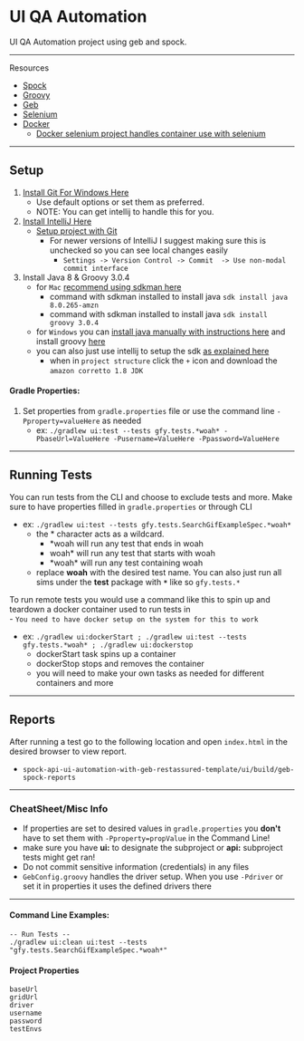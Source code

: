 # UI QA Automation
UI QA Automation project using geb and spock.

---
Resources
- [Spock](http://spockframework.org/spock/docs/1.3/all_in_one.html)
- [Groovy](https://groovy-lang.org/single-page-documentation.html)
- [Geb](https://gebish.org/manual/current/#introduction)
- [Selenium](https://www.selenium.dev/documentation/en/)
- [Docker](https://docs.docker.com/get-docker/)
    - [Docker selenium project handles container use with selenium](https://github.com/SeleniumHQ/docker-selenium)
---
## Setup
1. [Install Git For Windows Here](https://git-scm.com/download)
    - Use default options or set them as preferred.
    - NOTE: You can get intellij to handle this for you. 
2. [Install IntelliJ Here](https://www.jetbrains.com/idea/download/)
   - [Setup project with Git](https://www.jetbrains.com/help/idea/set-up-a-git-repository.html)
      - For newer versions of IntelliJ I suggest making sure this is unchecked so you can see local changes easily
         - `Settings -> Version Control -> Commit  -> Use non-modal commit interface`
3. Install Java 8 & Groovy 3.0.4
    - for `Mac` [recommend using sdkman here](https://sdkman.io/usage)
        - command with sdkman installed to install java `sdk install java 8.0.265-amzn`
        - command with sdkman installed to install java `sdk install groovy 3.0.4`
    - for `Windows` you can [install java manually with instructions here](https://docs.aws.amazon.com/corretto/latest/corretto-8-ug/windows-7-install.html) and install groovy [here](https://groovy.jfrog.io/artifactory/dist-release-local/groovy-windows-installer/groovy-3.0.4/)
    - you can also just use intellij to setup the sdk [as explained here](https://www.jetbrains.com/help/idea/sdk.html)
        - when in `project structure` click the `+` icon and download the `amazon corretto 1.8 JDK`
    
#### **Gradle Properties**:
1. Set properties from `gradle.properties` file or use the command line `-Pproperty=valueHere` as needed
    - ex: `./gradlew ui:test --tests gfy.tests.*woah* -PbaseUrl=ValueHere -Pusername=ValueHere -Ppassword=ValueHere`
---
## Running Tests
You can run tests from the CLI and choose to exclude tests and more. Make sure to have properties filled in `gradle.properties` or through CLI
- ex: `./gradlew ui:test --tests gfy.tests.SearchGifExampleSpec.*woah*`
    - the * character acts as a wildcard.
         - *woah will run any test that ends in woah
         - woah* will run any test that starts with woah
         - \*woah\* will run any test containing woah
    - replace **woah** with the desired test name. You can also just run all sims under the **test** package with **`*`** like so `gfy.tests.*`

To run remote tests you would use a command like this to spin up and teardown a docker container used to run tests in\
    - `You need to have docker setup on the system for this to work`

- ex: `./gradlew ui:dockerStart ; ./gradlew ui:test --tests gfy.tests.*woah* ; ./gradlew ui:dockerstop`
    - dockerStart task spins up a container
    - dockerStop stops and removes the container
    - you will need to make your own tasks as needed for different containers and more
    
---
## Reports
After running a test go to the following location and open `index.html` in the desired browser to view report.
- `spock-api-ui-automation-with-geb-restassured-template/ui/build/geb-spock-reports`
---
### CheatSheet/Misc Info
- If properties are set to desired values in `gradle.properties` you **don't** have to set them with `-Pproperty=propValue` in the Command Line!
- make sure you have **ui:** to designate the subproject or **api:** subproject tests might get ran!
- Do not commit sensitive information (credentials) in any files
- `GebConfig.groovy` handles the driver setup. When you use `-Pdriver` or set it in properties it uses the defined drivers there
---
#### Command Line Examples:
    -- Run Tests --
    ./gradlew ui:clean ui:test --tests "gfy.tests.SearchGifExampleSpec.*woah*"

#### Project Properties
    baseUrl
    gridUrl
    driver
    username
    password
    testEnvs
    






